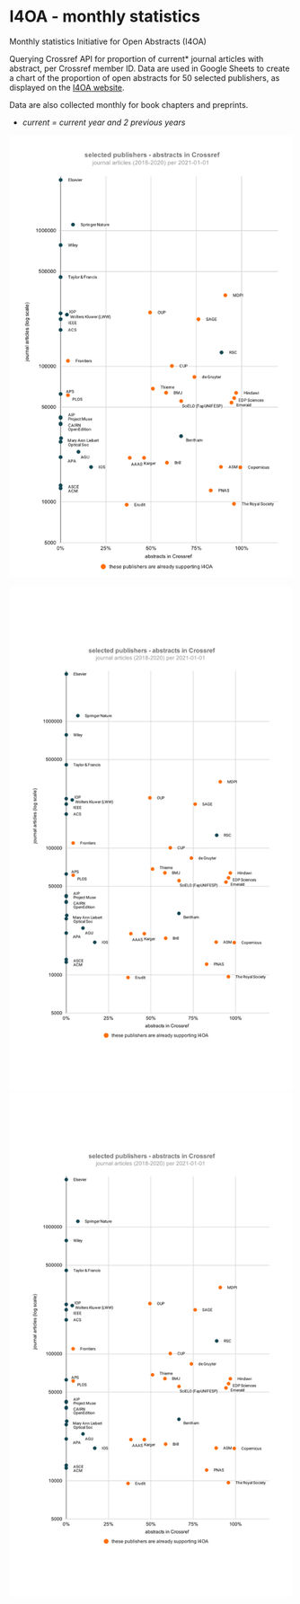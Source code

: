 # I4OA - monthly statistics
Monthly statistics Initiative for Open Abstracts (I4OA)

Querying Crossref API for proportion of current* journal articles with abstract, per Crossref member ID.
Data are used in Google Sheets to create a chart of the proportion of open abstracts for 50 selected publishers, as displayed on the [I4OA website](https://i4oa.org/). 

Data are also collected monthly for book chapters and preprints.

* *current = current year and 2 previous years*

![I4OA monthly chart](figures/I4OA_chart_current.png)

![I4OA monthly chart](figures/I4OA_chart_current.svg)
<img src="figures/I4OA_chart_current.svg">


